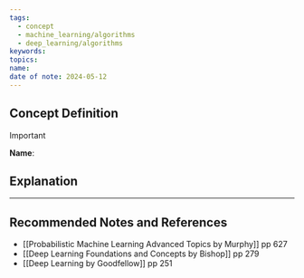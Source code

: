 ```yaml
---
tags:
  - concept
  - machine_learning/algorithms
  - deep_learning/algorithms
keywords: 
topics: 
name: 
date of note: 2024-05-12
---
```


## Concept Definition

>[!important]
>**Name**: 



## Explanation





-----------
##  Recommended Notes and References

- [[Probabilistic Machine Learning Advanced Topics by Murphy]] pp 627
- [[Deep Learning Foundations and Concepts by Bishop]] pp 279
- [[Deep Learning by Goodfellow]] pp 251
